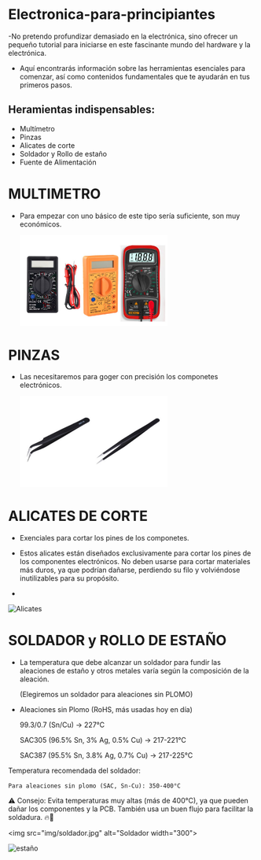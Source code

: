 # Electronica-para-principiantes

-No pretendo profundizar demasiado en la electrónica, sino ofrecer un pequeño tutorial para iniciarse en este fascinante mundo del hardware y la electrónica.

- Aquí encontrarás información sobre las herramientas esenciales para comenzar, así como contenidos fundamentales que te ayudarán en tus primeros pasos.

## Heramientas indispensables:

- Multímetro
- Pinzas
- Alicates de corte
- Soldador y Rollo de estaño
- Fuente de Alimentación


# MULTIMETRO
- Para empezar con uno básico de este tipo sería suficiente, son muy económicos.

  <img src="img/multi.jpg" alt="Multimetro" width="300">
  
# PINZAS
- Las necesitaremos para goger con precisión los componetes electrónicos.

  <img src="img/pinzas.jpg" alt="Pinzas" width="300">

# ALICATES DE CORTE
- Exenciales para cortar los pines de los componetes.
  
- Estos alicates están diseñados exclusivamente para cortar los pines de los componentes electrónicos. No deben usarse para cortar materiales más duros, ya que podrían dañarse, perdiendo su filo y volviéndose inutilizables para su propósito.
- 

  <img src="img/palicates.jpg" alt="Alicates" width="300">

# SOLDADOR y ROLLO DE ESTAÑO 

 - La temperatura que debe alcanzar un soldador para fundir las aleaciones de estaño y otros metales varía según la composición de la aleación.

   (Elegiremos un soldador para aleaciones sin PLOMO)
   
- Aleaciones sin Plomo (RoHS, más usadas hoy en día)

    99.3/0.7 (Sn/Cu) → 227°C

    SAC305 (96.5% Sn, 3% Ag, 0.5% Cu) → 217-221°C

    SAC387 (95.5% Sn, 3.8% Ag, 0.7% Cu) → 217-225°C

Temperatura recomendada del soldador:

    Para aleaciones sin plomo (SAC, Sn-Cu): 350-400°C

⚠️ Consejo: Evita temperaturas muy altas (más de 400°C), ya que pueden dañar los componentes y la PCB. También usa un buen flujo para facilitar la soldadura. 🔥🔧


<img src="img/soldador.jpg" alt="Soldador width="300">

<img src="img/estaño.jpg" alt="estaño" width="300">
